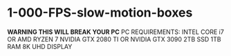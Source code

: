 # 1-000-FPS-slow-motion-boxes
**WARNING THIS WILL BREAK YOUR PC**                                                PC REQUIREMENTS: INTEL CORE i7 OR AMD RYZEN 7          NVIDIA GTX 2080 TI OR NVIDIA GTX 3090         2TB SSD    1TB RAM  8K UHD DISPLAY
